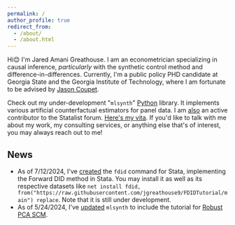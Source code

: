```yaml
---
permalink: /
author_profile: true
redirect_from: 
  - /about/
  - /about.html
---
```


Hi😊 I'm Jared Amani Greathouse. I am an econometrician specializing in causal inference, *particularly* with the synthetic control method and difference-in-differences. Currently, I'm a public policy PHD candidate at Georgia State and the Georgia Institute of Technology, where I am fortunate to be advised by [Jason Coupet](https://aysps.gsu.edu/profile/jason-coupet/).

Check out my under-development "```mlsynth```" [Python](https://github.com/jgreathouse9/mlsynth) library. It implements various artificial counterfactual estimators for panel data. I am [also](https://www.statalist.org/forums/member/51320-jared-greathouse) an active contributor to the Statalist forum. [Here's my vita](http://jgreathouse9.github.io/files/VitaWeb.pdf). If you'd like to talk with me about my work, my consulting services, or anything else that's of interest, you may always reach out to me!

## News

- As of 7/12/2024, I've [created](https://github.com/jgreathouse9/FDIDTutorial/blob/main/StataVignette.md) the ```fdid``` command for Stata, implementing the Forward DID method in Stata. You may install it as well as its respective datasets like ```net install fdid, from("https://raw.githubusercontent.com/jgreathouse9/FDIDTutorial/main") replace```. Note that it is still under development.
- As of 5/24/2024, I've [updated](https://github.com/jgreathouse9/mlsynth/blob/main/Vignettes/RPCA/RPCAVignette.md) ```mlsynth``` to include the tutorial for [Robust PCA SCM](https://arxiv.org/abs/2108.12542).
